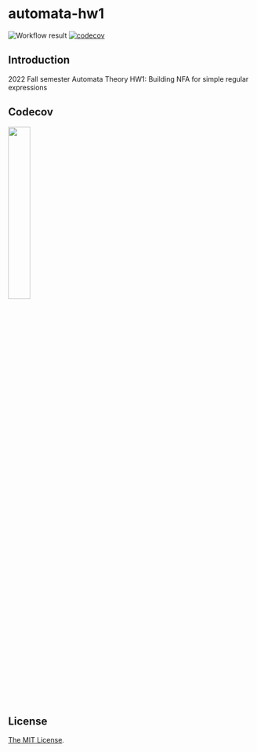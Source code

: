 # automata-hw1

![Workflow result](https://github.com/jnooree/automata-hw1/actions/workflows/codecov.yml/badge.svg) [![codecov](https://codecov.io/gh/jnooree/automata-hw1/branch/main/graph/badge.svg?token=UBJBXGI58J)](https://codecov.io/gh/jnooree/automata-hw1)

## Introduction

2022 Fall semester Automata Theory HW1: Building NFA for simple regular
expressions

## Codecov

<img src="https://codecov.io/gh/jnooree/automata-hw1/branch/main/graphs/sunburst.svg?token=UBJBXGI58J" width="30%">

## License

[The MIT License](LICENSE).
